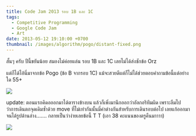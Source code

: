 ```yaml
---
title: Code Jam 2013 รอบ 1B และ 1C
tags:
  - Competitive Programming
  - Google Code Jam
  - Art
date: 2013-05-12 19:10:00 +0700
thumbnail: /images/algorithm/pogo/distant-fixed.png
---
```


สั้นๆ ครับ ปีนี้ขยันน้อย สมองไม่ค่อยแล่น รอบ 1B และ 1C เลยไม่ได้ส่งซักข้อ Orz

แต่ก็ได้ไอ้นี่มาจากข้อ Pogo (ข้อ B จากรอบ 1C) แม้จะสวยดีแต่ก็ไม่ได้ช่วยตอบคำถามข้อนี้แต่อย่างใด 55+

![](/images/algorithm/pogo/distant.png)

update: ตอนแรกคิดอออกมาได้ตารางข้างบน แล้วก็เพิ่งมานึกออกว่าอัลกอริทึมผิด เพราะลืมไปว่าการเดินตกจุดเดิมซ้ำด้วย move ที่ไม่เท่ากันนั้นมี่ค่าต่างกันสำหรับการเดินรอบต่อไป เลยแก้ออกมาจนได้รูปด้านล่าง....... กลายเป็นว่าง่ายเลยข้อนี้ T T (เอา 38 คะแนนของตรูคืนมาาาา)

![](/images/algorithm/pogo/distant-fixed.png)
